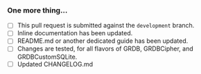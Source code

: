 <!-- Please describe your pull request here. -->

### One more thing…
<!--
When relevant, please check as many checkboxes in this list as possible.

Documentation makes sure that you are not the only one who knows about the changes. Tests make sure your changes will be supported in the future.

Write documentation and tests if you can, because if nobody else has the time to do it, the pull request will simply be rejected.

Ask for help and guidance when needed.
-->

- [ ] This pull request is submitted against the `development` branch.
- [ ] Inline documentation has been updated.
- [ ] README.md or another dedicated guide has been updated.
- [ ] Changes are tested, for all flavors of GRDB, GRDBCipher, and GRDBCustomSQLite.
- [ ] Updated CHANGELOG.md
